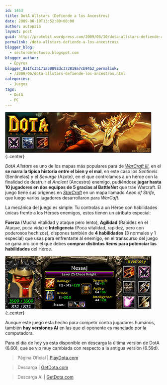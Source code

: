 ```yaml
---
id: 1463
title: DotA Allstars (Defiende a los Ancestros)
date: 2009-06-10T13:52:00+00:00
author: autopsia
layout: post
guid: http://protobit.wordpress.com/2009/06/10/dota-allstars-defiende-a-los-ancestros/
permalink: /dota-allstars-defiende-a-los-ancestros/
blogger_blog:
  - sectordefectuoso.blogspot.com
blogger_author:
  - Epyros
blogger_8a1fc3a171a50092dc373819a7cb94b2_permalink:
  - /2009/06/dota-allstars-defiende-los-ancestros.html
categories:
  - Juegos
tags:
  - DotA
  - PC
---
```

![Dota Allstars](/assets/images/2009/06/dota.jpg){:.center}

_DotA Allstars_ es uno de los mapas más populares para de _[WarCraft III](http://es.wikipedia.org/wiki/Warcraft_III:_The_Frozen_Throne)_, en el **se narra la típica historia entre el bien y el mal**, en este caso los _Sentinels_ (Sentinelas) y el _Scourge_ (Azote), en el que controlamos a un héroe con la finalidad de destruir el _Ancient_ (Ancestro) enemigo, pudiéndose **jugar hasta 10 jugadores en dos equipos de 5 gracias al BattleNet** que trae Warcraft. El juego tiene sus origenes en [_StarCraft_](http://es.wikipedia.org/wiki/Starcraft) en un mapa llamado _Aeon of Strife_, que luego varios jugadores desarrollaron para _WarCaft_.

<!--more-->
La mecánica del juego es simple: Tu controlas a un Héroe con habilidades únicas frente a los Héroes enemigos, estos tienen un atributo especial:

 **Fuerza** (Mucha vitalidad y ataque pero lento), **Agilidad** (Rapidez en el Ataque, poca vida) e **Inteligencia** (Poca vitalidad, rapidez, pero con poderosos hechizos), dispones también de **4 habilidades** (3 normales y 1 especial) que usas para enfrentarte al enemigo, en el transcurso del juego se gana oro con el que debes **comprar distintos  _items_ para potenciar las habilidades** del Héroe.

  ![Nessaj - The Chaos Knight](/assets/images/2009/06/nessaj.jpg){:.center}

Aunque este juego esta hecho para competir contra jugadores humanos, también **hay versiones AI** en las que el oponente es manejado por la computadora.

Para el día de hoy ya esta disponible en descarga la última versión de DotA (6.60), que se vio muy cambiada con respecto a la antigua versión (6.59d).

> Página Oficial | [PlayDota.com](http://www.playdota.com/)

> Descarga | [GetDota.com](http://www.getdota.com/)

> Descarga AI | [GetDota.com](http://www.getdota.com/ai_maps)

[](http://www.getdota.com/ai_maps)

